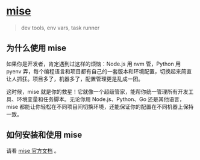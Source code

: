 # [mise](https://github.com/jdx/mise)

> dev tools, env vars, task runner

## 为什么使用 mise

如果你是开发者，肯定遇到过这样的烦恼：Node.js 用 nvm 管，Python 用 pyenv 弄，每个编程语言和项目都有自己的一套版本和环境配置，切换起来简直让人抓狂。项目多了，机器多了，配置管理更是乱成一团。

这时候，mise 就是你的救星！它就像一个超级管家，能帮你统一管理所有开发工具、环境变量和任务脚本。无论你用 Node.js、Python、Go 还是其他语言，mise 都能让你轻松在不同项目间切换环境，还能保证你的配置在不同机器上保持一致。

## 如何安装和使用 mise

请看 [mise 官方文档](https://mise.jdx.dev) 。
